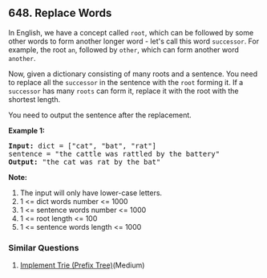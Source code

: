 ## 648. Replace Words

<p>
In English, we have a concept called <code>root</code>, which can be followed by some other words to form another longer word - let's call this word <code>successor</code>. For example, the root <code>an</code>, followed by <code>other</code>, which can form another word <code>another</code>.
</p>


<p>
Now, given a dictionary consisting of many roots and a sentence. You need to replace all the <code>successor</code> in the sentence with the <code>root</code> forming it. If a <code>successor</code> has many <code>roots</code> can form it, replace it with the root with the shortest length.
</p>

<p>
You need to output the sentence after the replacement.
</p>


<p><b>Example 1:</b><br />
<pre>
<b>Input:</b> dict = ["cat", "bat", "rat"]
sentence = "the cattle was rattled by the battery"
<b>Output:</b> "the cat was rat by the bat"
</pre>
</p>


<p><b>Note:</b><br>
<ol>
<li>The input will only have lower-case letters.</li>
<li> 1 <= dict words number <= 1000 </li>
<li> 1 <= sentence words number <= 1000  </li>
<li> 1 <= root length <= 100 </li>
<li> 1 <= sentence words length <= 1000 </li>
</ol>
</p>

### Similar Questions
  1. [Implement Trie (Prefix Tree)](https://github.com/openset/leetcode/tree/master/solution/implement-trie-prefix-tree)(Medium)
